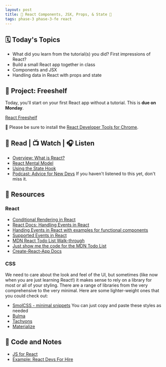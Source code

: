 ```yaml
---
layout: post
title: 🦊 React Components, JSX, Props, & State 🦊
tags: phase-3 phase-3-fe react
---
```


## 🗓️ Today's Topics

- What did you learn from the tutorial(s) you did? First impressions of React?
- Build a small React app together in class
- Components and JSX
- Handling data in React with props and state

## 🎯 Project: Freeshelf

Today, you'll start on your first React app without a tutorial. This is **due on Monday**.

[React Freeshelf](https://classroom.github.com/a/u72f0HGe)

🧰 Please be sure to install the [React Developer Tools for Chrome](https://chrome.google.com/webstore/detail/react-developer-tools/fmkadmapgofadopljbjfkapdkoienihi?hl=en).

## 📖 Read | 📺 Watch | 🎧 Listen

- [Overview: What is React?](https://learnreact.design/posts/what-is-react)
- [React Mental Model](https://learnreact.design/posts/react-mental-model-html-input)
- [Using the State Hook](https://reactjs.org/docs/hooks-state.html)
- [Podcast: Advice for New Devs](https://syntax.fm/show/382/advice-for-new-devs) If you haven't listened to this yet, don't miss it.

## 🔖 Resources

### React

- [Conditional Rendering in React](https://www.robinwieruch.de/conditional-rendering-react)
- [React Docs: Handling Events in React](https://reactjs.org/docs/handling-events.html)
- [Handing Events in React with examples for functional components](https://www.newline.co/@andreeamaco/how-to-use-react-onclick-events-in-class-and-functional-components--fb63a01e)
- [Supported Events in React](https://reactjs.org/docs/events.html#supported-events)
- [MDN React Todo List Walk-through](https://developer.mozilla.org/en-US/docs/Learn/Tools_and_testing/Client-side_JavaScript_frameworks/React_todo_list_beginning)
- [Just show me the code for the MDN Todo List](https://github.dev/mdn/todo-react)
- [Create-React-App Docs](https://create-react-app.dev/)

### CSS

We need to care about the look and feel of the UI, but sometimes (like now when you are just learning React!) it makes sense to rely on a library for most or all of your styling. There are a range of libraries from the very comprehensive to the very minimal. Here are some lighter-weight ones that you could check out:

- [SmolCSS - minimal snippets](https://smolcss.dev/) You can just copy and paste these styles as needed
- [Bulma](https://bulma.io/)
- [Tachyons](http://tachyons.io/)
- [Materialize](https://materializecss.com/)

## 🦉 Code and Notes

- [JS for React](https://github.com/Momentum-Team-13/notes/blob/main/js-for-react.md)
- [Example: React Devs For Hire](https://github.com/Momentum-Team-13/example-react-devs)
